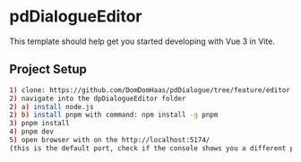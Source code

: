 # pdDialogueEditor

This template should help get you started developing with Vue 3 in Vite.



## Project Setup

```sh
1) clone: https://github.com/DomDomHaas/pdDialogue/tree/feature/editor
2) navigate into the dpDialogueEditor folder
2) a) install node.js
2) b) install pnpm with command: npm install -g pnpm
3) pnpm install
4) pnpm dev
5) open browser with on the http://localhost:5174/
(this is the default port, check if the console shows you a different port)
```

